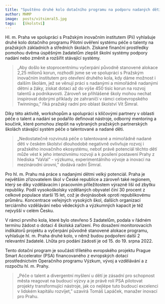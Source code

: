 ```yaml
---
title: "Spuštěno druhé kolo dotačního programu na podporu nadaných dětí"
author: MHMP
image: 	posts/vitsimral5.jpg
tags:   [školství]
---
```


Hl. m. Praha ve spolupráci s Pražským inovačním institutem (Pii) vyhlašuje druhé kolo dotačního programu Pilotní ověření systému péče o talenty na pražských základních a středních školách. Získané finanční prostředky pomohou dvěma úspěšným žadatelům zlepšit školní systémy podpory nadání nebo změnit a rozšířit stávající systémy.

> „Aby došlo ke stoprocentnímu vyčerpání původně stanovené alokace 2,25 milionů korun, rozhodli jsme se ve spolupráci s Pražským inovačním institutem pro otevření druhého kola, kdy dáme možnost i dalším školám, jež se věnují práci s nadanými a mimořádně nadanými dětmi a žáky, získat dotaci až do výše 450 tisíc korun na rozvoj talentů a podnikavosti. Zároveň se přihlášené školy mohou nechat inspirovat dobrými příklady ze zahraničí v rámci celoevropského Twinningu,” říká pražský radní pro oblast školství Vít Šimral.

Díky této aktivitě, workshopům a spolupráci s klíčovými partnery v oblasti péče o talent a nadání se podařilo definovat nástroje, odborný mentoring a koučink, které pomohou zlepšit na vybraných pražských partnerských školách stávající systém péče o talentované a nadané děti.

> „Nedostatečně rozvinutá péče o talentované a mimořádně nadané děti v českém školství dlouhodobě negativně ovlivňuje rozvoj i pražského inovačního ekosystému, neboť právě potenciál těchto dětí může vést k jeho intenzivnímu rozvoji a k posílení postavení Prahy z hlediska “VaVal” - výzkumu, experimentálního vývoje a inovací na mezinárodní úrovni,” dodává radní Šimral. 

Pro hl. m. Prahu má práce s nadanými dětmi velký potenciál. Praha je největším zřizovatelem škol v České republice a zároveň také regionem, který se díky vzdělávacím i pracovním příležitostem výrazně liší od zbytku republiky. Podíl vysokoškolsky vzdělaných obyvatel činí 30 procent z celkové populace starší 15 let, což je dvojnásobek oproti republikovému průměru. Koncentrace veřejných vysokých škol, dalších organizací terciárního vzdělávání nebo vědeckých a výzkumných kapacit je též nejvyšší v celém Česku.

V rámci prvního kola, které bylo otevřeno 5 žadatelům, podala v řádném termínu žádost o dotaci 4 školská zařízení. Pro dosažení monitorovacích indikátorů projektu a vyčerpání původně stanovené alokace programu, vyhlašuje hl. m. Praha druhé kolo, v němž budou podpořeni další 2 relevantní žadatelé. Lhůta pro podání žádostí je od 15. do 19. srpna 2022.

Tento dotační program je součástí tříletého evropského projektu Prague Smart Accelerator (PSA) financovaného z evropských dotací prostřednictvím Operačního programu Výzkum, vývoj a vzdělávání a z rozpočtu hl. m. Prahy.

> „Péče o talent a divergentní myšlení u dětí je zásadní pro schopnost města reagovat na budoucí výzvy a je právě rolí PSA pilotovat projekty transformující nástroje, jak co nejlépe tuto budoucí excelenci v lidském kapitálu rozvíjet,” uzavírá Tomáš Lapáček, manažer inovací pro Prahu.


